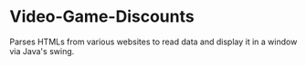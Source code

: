 # Video-Game-Discounts
Parses HTMLs from various websites to read data and display it in a window via Java's swing.
